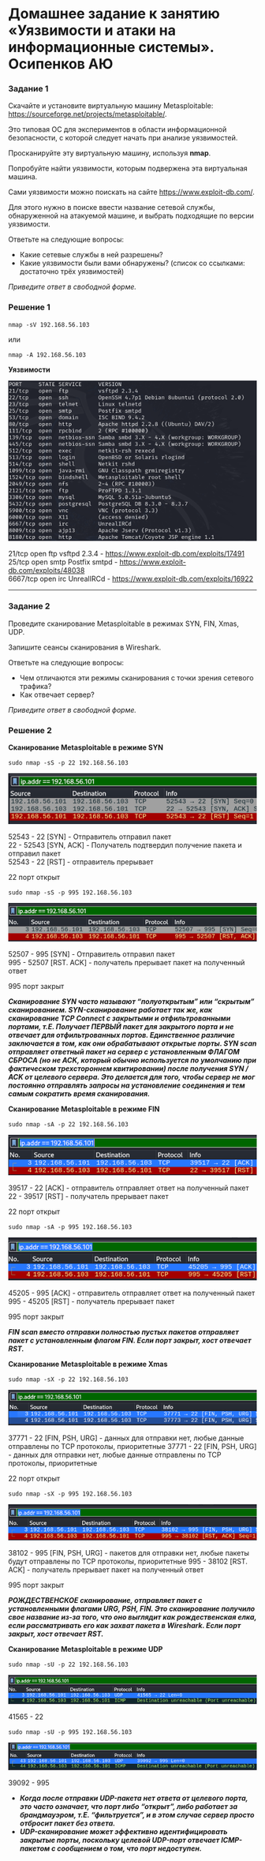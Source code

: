 
# Домашнее задание к занятию «Уязвимости и атаки на информационные системы». Осипенков АЮ

### Задание 1

Скачайте и установите виртуальную машину Metasploitable: https://sourceforge.net/projects/metasploitable/.

Это типовая ОС для экспериментов в области информационной безопасности, с которой следует начать при анализе уязвимостей.

Просканируйте эту виртуальную машину, используя **nmap**.

Попробуйте найти уязвимости, которым подвержена эта виртуальная машина.

Сами уязвимости можно поискать на сайте https://www.exploit-db.com/.

Для этого нужно в поиске ввести название сетевой службы, обнаруженной на атакуемой машине, и выбрать подходящие по версии уязвимости.

Ответьте на следующие вопросы:

- Какие сетевые службы в ней разрешены?
- Какие уязвимости были вами обнаружены? (список со ссылками: достаточно трёх уязвимостей)
  
*Приведите ответ в свободной форме.*  


### Решение 1

```
nmap -sV 192.168.56.103
```
или
```
nmap -A 192.168.56.103
```
**Уязвимости**

![alt text](https://github.com/Kovrei/home_work/blob/main/syssec/13-01/img/13-01-01.PNG?raw=true)

21/tcp   open  ftp         vsftpd 2.3.4 - https://www.exploit-db.com/exploits/17491   
25/tcp   open  smtp        Postfix smtpd - https://www.exploit-db.com/exploits/48038  
6667/tcp open  irc         UnrealIRCd - https://www.exploit-db.com/exploits/16922  

------

### Задание 2

Проведите сканирование Metasploitable в режимах SYN, FIN, Xmas, UDP.

Запишите сеансы сканирования в Wireshark.

Ответьте на следующие вопросы:

- Чем отличаются эти режимы сканирования с точки зрения сетевого трафика?
- Как отвечает сервер?

*Приведите ответ в свободной форме.*

### Решение 2
**Сканирование Metasploitable в режиме SYN**
```
sudo nmap -sS -p 22 192.168.56.103
```
![alt text](https://github.com/Kovrei/home_work/blob/main/syssec/13-01/img/13-02-1.PNG?raw=true)

52543 - 22 [SYN] - Отправитель отправил пакет  
22 - 52543 [SYN, ACK] - Получатель подтвердил получение пакета и отправил пакет  
52543 - 22 [RST] - отправитель прерывает 

22 порт открыт  

```
sudo nmap -sS -p 995 192.168.56.103
```
![alt text](https://github.com/Kovrei/home_work/blob/main/syssec/13-01/img/13-02-2.PNG?raw=true)

52507 - 995 [SYN] - Отправитель отправил пакет  
995 - 52507 [RST. ACK] - получатель прерывает пакет на полученный ответ 

995 порт закрыт  

***Cканирование SYN часто называют “полуоткрытым” или “скрытым” сканированием. SYN-сканирование работает так же, как сканирование TCP Connect с закрытыми и отфильтрованными портами, т.Е. Получает ПЕРВЫЙ пакет для закрытого порта и не отвечает для отфильтрованных портов. Единственное различие заключается в том, как они обрабатывают открытые порты. SYN scan отправляет ответный пакет на сервер с установленным ФЛАГОМ СБРОСА (но не ACK, который обычно используется по умолчанию при фактическом трехстороннем квитировании) после получения SYN / ACK от целевого сервера. Это делается для того, чтобы сервер не мог постоянно отправлять запросы на установление соединения и тем самым сократить время сканирования.***

**Сканирование Metasploitable в режиме FIN**
```
sudo nmap -sА -p 22 192.168.56.103
```
![alt text](https://github.com/Kovrei/home_work/blob/main/syssec/13-01/img/13-02-3.PNG?raw=true)

39517 - 22 [ACK] - отправитель отправляет ответ на полученный пакет  
22 - 39517 [RST] - получатель прерывает пакет  

22 порт открыт  

```
sudo nmap -sА -p 995 192.168.56.103
```
![alt text](https://github.com/Kovrei/home_work/blob/main/syssec/13-01/img/13-02-4.PNG?raw=true)

45205 - 995 [ACK] - отправитель отправляет ответ на полученный пакет 
995 - 45205 [RST] - получатель прерывает пакет  

995 порт закрыт  

***FIN scan вместо отправки полностью пустых пакетов отправляет пакет с установленным флагом FIN. Если порт закрыт, хост отвечает RST.***

**Сканирование Metasploitable в режиме Xmas**
```
sudo nmap -sX -p 22 192.168.56.103
```
![alt text](https://github.com/Kovrei/home_work/blob/main/syssec/13-01/img/13-02-5.PNG?raw=true)

37771 - 22 [FIN, PSH, URG] - данных для отправки нет, любые данные отправлены по TCP протоколы, приоритетные 
37771 - 22 [FIN, PSH, URG] - данных для отправки нет, любые данные отправлены по TCP протоколы, приоритетные 

22 порт открыт  

```
sudo nmap -sX -p 995 192.168.56.103
```
![alt text](https://github.com/Kovrei/home_work/blob/main/syssec/13-01/img/13-02-6.PNG?raw=true)

38102 - 995 [FIN, PSH, URG] - пакетов для отправки нет, любые пакеты будут отправлены по TCP протоколы, приоритетные 
995 - 38102 [RST. ACK]  - получатель прерывает пакет на полученный ответ

995 порт закрыт  

***РОЖДЕСТВЕНСКОЕ сканирование, отправляет пакет с установленными флагами URG, PSH, FIN. Это сканирование получило свое название из-за того, что оно выглядит как рождественская елка, если рассматривать его как захват пакета в Wireshark. Если порт закрыт, хост отвечает RST.***

**Сканирование Metasploitable в режиме UDP**
```
sudo nmap -sU -p 22 192.168.56.103
```
![alt text](https://github.com/Kovrei/home_work/blob/main/syssec/13-01/img/13-02-7.PNG?raw=true)

41565 - 22  

```
sudo nmap -sU -p 995 192.168.56.103
```
![alt text](https://github.com/Kovrei/home_work/blob/main/syssec/13-01/img/13-02-8.PNG?raw=true)

39092 - 995

*  ***Когда после отправки UDP-пакета нет ответа от целевого порта, это часто означает, что порт либо “открыт”, либо работает за брандмауэром, т.Е. “фильтруется”, и в этом случае сервер просто отбросит пакет без ответа.***
*  ***UDP-сканирование может эффективно идентифицировать закрытые порты, поскольку целевой UDP-порт отвечает ICMP-пакетом с сообщением о том, что порт недоступен.***

